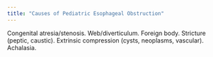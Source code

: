 ```yaml
---
title: "Causes of Pediatric Esophageal Obstruction"
---
```

Congenital atresia/stenosis. Web/diverticulum. Foreign body. Stricture (peptic, caustic). Extrinsic compression (cysts, neoplasms, vascular). Achalasia.

